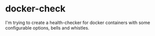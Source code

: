 # docker-check

I'm trying to create a health-checker for docker containers with some configurable options, bells and whistles.
